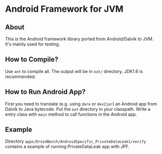 Android Framework for JVM
=========================

About
-----

This is the Android framework library ported from Android/Dalvik to JVM.
It's mainly used for testing.

How to Compile?
---------------

Use `ant` to compile all. The output will be in `out/` directory.
JDK1.6 is recommended.

How to Run Android App?
-----------------------

First you need to translate (e.g. using `dare` or `dex2jar`) an Android app from Dalvik to Java bytecode.
Put the `out` directory in your classpath.
Write a entry class with `main` method to call functions in the Android app.

Example
-----------

Directory `apps/DroidBench/AndroidSpecific_PrivateDataLeak1/verify` contains a example of running PrivateDataLeak app with JPF.
